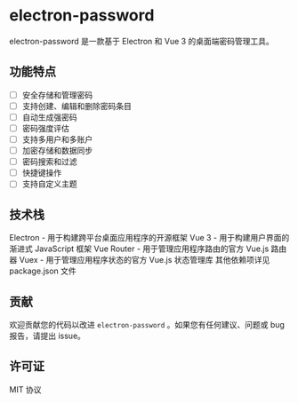 # electron-password

electron-password 是一款基于 Electron 和 Vue 3 的桌面端密码管理工具。

## 功能特点

* [ ] 安全存储和管理密码
* [ ] 支持创建、编辑和删除密码条目
* [ ] 自动生成强密码
* [ ] 密码强度评估
* [ ] 支持多用户和多账户
* [ ] 加密存储和数据同步
* [ ] 密码搜索和过滤
* [ ] 快捷键操作
* [ ] 支持自定义主题

## 技术栈

Electron - 用于构建跨平台桌面应用程序的开源框架
Vue 3 - 用于构建用户界面的渐进式 JavaScript 框架
Vue Router - 用于管理应用程序路由的官方 Vue.js 路由器
Vuex - 用于管理应用程序状态的官方 Vue.js 状态管理库
其他依赖项详见 package.json 文件

## 贡献

欢迎贡献您的代码以改进 `electron-password` 。如果您有任何建议、问题或 bug 报告，请提出 issue。

## 许可证

MIT 协议
